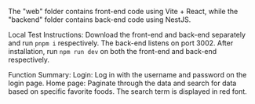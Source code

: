 The "web" folder contains front-end code using Vite + React, while the "backend" folder contains back-end code using NestJS.

Local Test Instructions:
Download the front-end and back-end separately and run `pnpm i` respectively.
The back-end listens on port 3002. After installation, run `npm run dev` on both the front-end and back-end 
respectively.

Function Summary:
Login: Log in with the username and password on the login page.
Home page: Paginate through the data and search for data based on specific favorite foods. The search term is displayed in red font.
 
